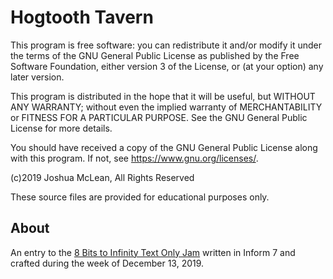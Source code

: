 # Hogtooth Tavern

This program is free software: you can redistribute it and/or modify
it under the terms of the GNU General Public License as published by
the Free Software Foundation, either version 3 of the License, or
(at your option) any later version.

This program is distributed in the hope that it will be useful,
but WITHOUT ANY WARRANTY; without even the implied warranty of
MERCHANTABILITY or FITNESS FOR A PARTICULAR PURPOSE.  See the
GNU General Public License for more details.

You should have received a copy of the GNU General Public License
along with this program.  If not, see <https://www.gnu.org/licenses/>.

(c)2019 Joshua McLean, All Rights Reserved

These source files are provided for educational purposes only.

## About

An entry to the [8 Bits to Infinity Text Only Jam](https://itch.io/jam/text-only-jam) written in Inform 7 and crafted during the week of December 13, 2019.
